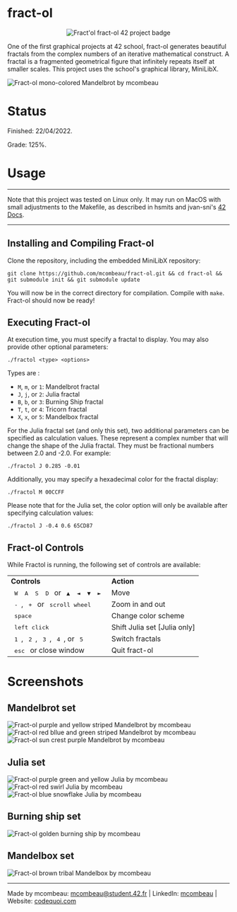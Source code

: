 # fract-ol

<p align="center">
  <img src="https://github.com/mcombeau/mcombeau/blob/main/42_badges/fract-ole.png" alt="Fract'ol fract-ol 42 project badge"/>
</p>

One of the first graphical projects at 42 school, fract-ol generates beautiful fractals from the complex numbers of an iterative mathematical construct. A fractal is a fragmented geometrical figure that infinitely repeats itself at smaller scales. This project uses the school's graphical library, MiniLibX.

![Fract-ol mono-colored Mandelbrot by mcombeau](https://github.com/mcombeau/fract-ol/blob/main/screenshots/Fractol-Mandelbrot.png)


# Status

Finished: 22/04/2022.

Grade: 125%.

# Usage

---

Note that this project was tested on Linux only. It may run on MacOS with small adjustments to the Makefile, as described in hsmits and jvan-sni's [42 Docs](https://harm-smits.github.io/42docs/libs/minilibx/getting_started.html).

---

## Installing and Compiling Fract-ol

Clone the repository, including the embedded MiniLibX repository:
```shell
git clone https://github.com/mcombeau/fract-ol.git && cd fract-ol && git submodule init && git submodule update
```

You will now be in the correct directory for compilation. Compile with ```make```. Fract-ol should now be ready!

## Executing Fract-ol

At execution time, you must specify a fractal to display. You may also provide other optional parameters:

```shell
./fractol <type> <options>
```

Types are :
* ```M```, ```m```, or ```1```: Mandelbrot fractal
* ```J```, ```j```, or ```2```: Julia fractal
* ```B```, ```b```, or ```3```: Burning Ship fractal
* ```T```, ```t```, or ```4```: Tricorn fractal
* ```X```, ```x```, or ```5```: Mandelbox fractal

For the Julia fractal set (and only this set), two additional parameters can be specified as calculation values. These represent a complex number that will change the shape of the Julia fractal. They must be fractional numbers between 2.0 and -2.0. For example:

```shell
./fractol J 0.285 -0.01
```

Additionally, you may specify a hexadecimal color for the fractal display:

```shell
./fractol M 00CCFF
```

Please note that for the Julia set, the color option will only be available after specifying calculation values:

```shell
./fractol J -0.4 0.6 65CD87
```

## Fract-ol Controls

While Fractol is running, the following set of controls are available:

<table>
  <tr><td><strong>Controls</strong></td><td><strong>Action</strong></td></tr>
  <tr><td><kbd>&nbsp;W&nbsp;</kbd><kbd>&nbsp;A&nbsp;</kbd><kbd>&nbsp;S&nbsp;</kbd><kbd>&nbsp;D&nbsp;</kbd> or <kbd>&nbsp;▲&nbsp;</kbd><kbd>&nbsp;◄&nbsp;</kbd><kbd>&nbsp;▼&nbsp;</kbd><kbd>&nbsp;►&nbsp;</kbd></td><td>Move</td></tr>
  <tr><td><kbd>&nbsp;-&nbsp;</kbd>, <kbd>&nbsp;+&nbsp;</kbd> or <kbd>&nbsp;scroll wheel&nbsp;</kbd></td><td>Zoom in and out</td></tr>
  <tr><td><kbd>&nbsp;space&nbsp;</kbd></td><td>Change color scheme</td></tr>
  <tr><td><kbd>&nbsp;left click&nbsp;</kbd></td><td>Shift Julia set [Julia only]</td></tr>
  <tr><td><kbd>&nbsp;1&nbsp;</kbd>, <kbd>&nbsp;2&nbsp;</kbd>, <kbd>&nbsp;3&nbsp;</kbd>, <kbd>&nbsp;4&nbsp;</kbd>, or <kbd>&nbsp;5&nbsp;</kbd></td><td>Switch fractals</td></tr>
  <tr><td><kbd>&nbsp;esc&nbsp;</kbd> or close window</td><td>Quit fract-ol</td></tr>
</table>

# Screenshots

## Mandelbrot set

![Fract-ol purple and yellow striped Mandelbrot by mcombeau](https://github.com/mcombeau/fract-ol/blob/main/screenshots/Fractol-Mandelbrot-2.png)
![Fract-ol red bllue and green striped Mandelbrot by mcombeau](https://github.com/mcombeau/fract-ol/blob/main/screenshots/Fractol-Mandelbrot-3.png)
![Fract-ol sun crest purple Mandelbrot by mcombeau](https://github.com/mcombeau/fract-ol/blob/main/screenshots/Fractol-Mandelbrot-4.png)

## Julia set

![Fract-ol purple green and yellow Julia by mcombeau](https://github.com/mcombeau/fract-ol/blob/main/screenshots/Fractol-Julia.png)
![Fract-ol red swirl Julia by mcombeau](https://github.com/mcombeau/fract-ol/blob/main/screenshots/Fractol-Julia-2.png)
![Fract-ol blue snowflake Julia by mcombeau](https://github.com/mcombeau/fract-ol/blob/main/screenshots/Fractol-Julia-3.png)

## Burning ship set

![Fract-ol golden burning ship by mcombeau](https://github.com/mcombeau/fract-ol/blob/main/screenshots/Fractol-Burning-Ship.png)

## Mandelbox set

![Fract-ol brown tribal Mandelbox by mcombeau](https://github.com/mcombeau/fract-ol/blob/main/screenshots/Fractol-Mandelbox.png)

---
Made by mcombeau: mcombeau@student.42.fr | LinkedIn: [mcombeau](https://www.linkedin.com/in/mia-combeau-86653420b/) | Website: [codequoi.com](https://www.codequoi.com)
